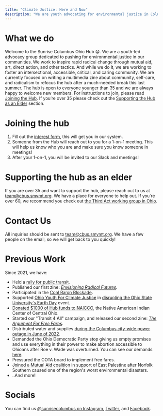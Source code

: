```yaml
---
title: "Climate Justice: Here and Now"
description: "We are youth advocating for environmental justice in Columbus Ohio."
---
```


# What we do

Welcome to the Sunrise Columbus Ohio Hub 😁. We are a youth-led advocacy group dedicated to pushing for environmental justice in our communities. We work to inspire rapid radical change through mutual aid, art, direct action, and other tactics. And while we do it, we are working to foster an intersectional, accessible, critical, and caring community. We are currently focused on writing a multimedia zine about community, self-care, and radicalism to refocus the hub after a much-needed break this last summer. 
The hub is open to everyone younger than 35 and we are always happy to welcome new members. For instructions to join, please read [Joining the Hub](#joining-the-hub). 
If you’re over 35 please check out the [Supporting the Hub as an Elder](#supporting-the-hub-as-an-elder) section.

# Joining the hub

1.  Fill out the [interest form](https://docs.google.com/forms/d/e/1FAIpQLSf9k_YluSrbe1MNahDXHnJUgaZrfZ0mUFM1FDg8_39xktQwyw/viewform), this will get you in our system.
2.  Someone from the Hub will reach out to you for a 1-on-1 meeting. This will help us know who you are and make sure you know someone in meetings!
3.  After your 1-on-1, you will be invited to our Slack and meetings!

# Supporting the hub as an elder

If you are over 35 and want to support the hub, please reach out to us at <team@cbus.smvmt.org>. We have a place for everyone to help out. If you're over 60, we recommend you check out [the Third Act working group in Ohio](https://thirdact.org/working-groups/ohio/).

# Contact Us
All inquiries should be sent to <team@cbus.smvmt.org>. We have a few people on the email, so we will get back to you quickly!

# Previous Work

Since 2021, we have:

-   Held a [rally for public transit](https://web.archive.org/web/20220819021442/https://www.dispatch.com/story/news/2021/07/18/sunrise-movement-columbus-holds-rally-public-transit-statehouse/8002985002/).
-   Published our first zine: *[Envisioning Radical Futures](https://drive.google.com/file/d/13r4y9AziL7JfQV9SAtlnF5i5C9k397Bp/view).*
-   Participated in the [Coal Baron Blockade](https://www.instagram.com/p/CcjFF1LuGj3/?img_index=5).
-   Supported [Ohio Youth For Climate Justice](https://www.instagram.com/climatestrikeoh/) in [disrupting the Ohio State University's Earth Day](https://www.instagram.com/p/Ccq0xWbu3cK/?img_index=1) event.
-   [Donated $1000 of Hub funds to NAICCO](https://www.instagram.com/p/CjqthEpNFcU/?utm_source=ig_web_button_share_sheet), the Native American Indian Center of Central Ohio.
-   Started our "Transit 4 All" campaign, and released our second zine: [*The Argument For Free Fares*](https://issuu.com/sunrisecbus/docs/zine_-_the_argument_for_free_fares_2_).
-   Distributed water and supplies [during the Columbus city-wide power outage in June of 2022](https://www.instagram.com/p/Ce32230OaQy/?img_index=2).
-   Demanded the Ohio Democratic Party stop giving us empty promises and use everything in their power to make abortion accessible to Ohioans after Roe v. Wade was overturned. You can see our demands [here](https://www.instagram.com/p/CfY0LL9Lh-0/).
-   Pressured the COTA board to implement free fares.
-   [Joined a Mutual Aid coalition](https://www.instagram.com/p/Co5Ya_Tvjbi/?img_index=1) in support of East Palestine after Norfolk Southern caused one of the region's worst environmental disasters.
-   ..And more!

# Socials
You can find us [@sunrisecolumbus on Instagram](https://www.instagram.com/sunrisecolumbus/?hl=en), [Twitter](https://twitter.com/SunriseColumbus), and [Facebook](https://www.facebook.com/sunrisecolumbusoh/).
